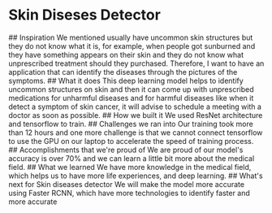 <H1>Skin Diseses Detector</H1>
<p>
## Inspiration
We mentioned usually have uncommon skin structures but they do not know what it is, for example, when people got sunburned and they have something appears on their skin and they do not know what unprescribed treatment should they purchased. Therefore, I want to have an application that can identify the diseases through the pictures of the symptoms.
## What it does
This deep learning model helps to identify uncommon structures on skin and then it can come up with unprescribed medications for unharmful diseases and for harmful diseases like when it detect a symptom of skin cancer, it will advise to schedule a meeting with a doctor as soon as possible.
## How we built it
We used ResNet architecture and tensorflow to train.
## Challenges we ran into
Our training took more than 12 hours and one more challenge is that we cannot connect tensorflow to use the GPU on our laptop to accelerate the speed of training process.
## Accomplishments that we're proud of
We are proud of our model's accuracy is over 70% and we can learn a little bit more about the medical field.
## What we learned
We have more knowledge in the medical field, which helps us to have more life experiences, and deep learning.
## What's next for Skin diseases detector
We will make the model more accurate using Faster RCNN, which have more technologies to identify faster and more accurate
</p>
